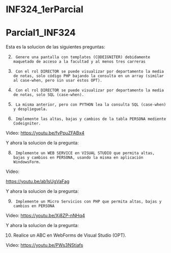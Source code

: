 # INF324_1erParcial

# Parcial1_INF324


Esta es la solucion de las siguientes preguntas:

2.      Genere una pantalla con templates (CODEIGNITER) debidamente maquetado de acceso a la facultad y al menos tres carreras

4.      Con el rol DIRECTOR se puede visualizar por departamento la media de notas, solo código PHP bajando la consulta en un array (similar al case-when, pero sin usar estos OPT).

5.      Con el rol DIRECTOR se puede visualizar por departamento la media de notas, solo SQL (case-when).

6.      La misma anterior, pero con PYTHON lea la consulta SQL (case-when) y desplieguela.

7.      Implemente las altas, bajas y cambios de la tabla PERSONA mediente Codeigniter.

Video:
https://youtu.be/fvPpuZFABx4



Y ahora la solucion de la pregunta:

8.      Implemente un WEB SERVICE en VISUAL STUDIO que permita altas, bajas y cambios en PERSONA, usando la misma en aplicación WindowsForm.


Video:

https://youtu.be/ab1sUgVaFag




Y ahora la solucion de la pregunta:

9.      Implemente un Micro Servicios con PHP que permita altas, bajas y cambios en PERSONA

Video:
https://youtu.be/Xj8ZP-nNHq4

Y ahora la solucion de la pregunta:

10.    Realice un ABC en WebForms de Visual Studio (OPT). 


Video:
https://youtu.be/PWs3NStiafs
